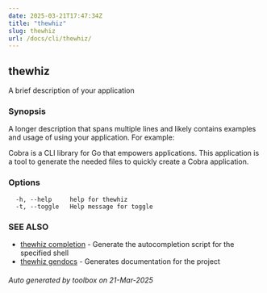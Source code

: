 ```yaml
---
date: 2025-03-21T17:47:34Z
title: "thewhiz"
slug: thewhiz
url: /docs/cli/thewhiz/
---
```

## thewhiz

A brief description of your application

### Synopsis

A longer description that spans multiple lines and likely contains
examples and usage of using your application. For example:

Cobra is a CLI library for Go that empowers applications.
This application is a tool to generate the needed files
to quickly create a Cobra application.

### Options

```
  -h, --help     help for thewhiz
  -t, --toggle   Help message for toggle
```

### SEE ALSO

* [thewhiz completion](/thewhiz/docs/cli/thewhiz_completion/)	 - Generate the autocompletion script for the specified shell
* [thewhiz gendocs](/thewhiz/docs/cli/thewhiz_gendocs/)	 - Generates documentation for the project

###### Auto generated by toolbox on 21-Mar-2025
